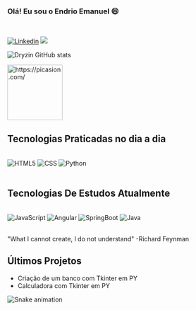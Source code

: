 ### Olá! Eu sou o Endrio Emanuel 😄
<br/>

[![Linkedin](https://img.shields.io/badge/LinkedIn-0077B5?style=for-the-badge&logo=linkedin&logoColor=white)](https://www.linkedin.com/in/endrio-emanuel-201175228/)
<a href = "mailto:endrioemanuel11@gmail.com"><img src="https://img.shields.io/badge/-Gmail-%23333?style=for-the-badge&logo=gmail&logoColor=white" target="_blank"></a>

![Dryzin GitHub stats](https://github-readme-stats.vercel.app/api?username=Dryzin&show_icons=true&theme=tokyonight)

<img aligh='center' src="https://i.picasion.com/pic92/96afd8883afb72975d76d5dc06792a08.gif" width="125" height="125" border="0" alt="https://picasion.com/" />

## Tecnologias Praticadas no dia a dia

<div style='display: inline_block'><br/>
    <img aligh='center' alt='HTML5' src='https://img.shields.io/badge/HTML5-E34F26?style=for-the-badge&logo=html5&logoColor=white'/>
    <img aligh='center' alt='CSS' src='https://img.shields.io/badge/CSS-239120?&style=for-the-badge&logo=css3&logoColor=white'/>
    <img aligh='center' alt='Python' src='https://img.shields.io/badge/Python-3776AB?style=for-the-badge&logo=python&logoColor=white'/>


</div>
<br/>

## Tecnologias De Estudos Atualmente

<div style='display: inline_block'><br/>
    <img aligh='center' alt='JavaScript' src='https://img.shields.io/badge/JavaScript-F7DF1E?style=for-the-badge&logo=javascript&logoColor=black'/>
    <img aligh='center' alt='Angular' src='https://img.shields.io/badge/Angular-DD0031?style=for-the-badge&logo=angular&logoColor=white'/>
    <img aligh='center' alt='SpringBoot' src='https://img.shields.io/badge/Spring-6DB33F?style=for-the-badge&logo=spring&logoColor=white'/>
    <img aligh='center' alt='Java' src='https://img.shields.io/badge/Java-ED8B00?style=for-the-badge&logo=java&logoColor=white'/>
</div>
<br/>

"What I cannot create, I do not understand" -Richard Feynman

## Últimos Projetos

- Criação de um banco com Tkinter em PY
- Calculadora com Tkinter em PY

![Snake animation](https://github.com/Dryzin/Dryzin/blob/output/github-contribution-grid-snake.svg)
